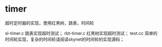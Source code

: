 # timer
超时定时器的实现，使用红黑树，跳表，时间轮

sl-timer.c 跳表实现超时测试；
rbt-timer.c 红黑树实现超时测试；
test.cc  简单的时间轮实现，复杂的时间轮请阅读skynet的时间轮的实现源码；



